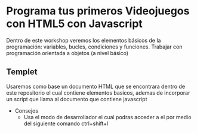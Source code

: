 # Programa tus primeros Videojuegos con HTML5 con Javascript
Dentro de este workshop veremos los elementos básicos de la programación: variables, bucles, condiciones y funciones.
Trabajar con programación orientada a objetos (a nivel básico)
## Templet 
Usaremos como base un documento HTML que se encontrara dentro de este repositorio el cual contiene elementos basicos, ademas de incorporar un script que llama al documento que contiene javascript 
 - Consejos 
    - Usa el modo de desarrollador el cual podras acceder a el por medio del siguiente comando ctrl+shift+l
